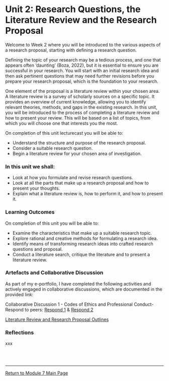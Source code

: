 # Unit 2: Research Questions, the Literature Review and the Research Proposal

Welcome to Week 2 where you will be introduced to the various aspects of a research proposal, starting with defining a research question.

Defining the topic of your research may be a tedious process, and one that appears often ‘daunting’ (Boza, 2022), but it is essential to ensure you are successful in your research. You will start with an initial research idea and then ask pertinent questions that may need further revisions before you prepare your research proposal, which is the foundation to your research.

One element of the proposal is a literature review within your chosen area. A literature review is a survey of scholarly sources on a specific topic. It provides an overview of current knowledge, allowing you to identify relevant theories, methods, and gaps in the existing research. In this unit, you will be introduced to the process of completing a literature review and how to present your review. This will be based on a list of topics, from which you will choose one that interests you the most.

On completion of this unit lecturecast you will be able to:
 - Understand the structure and purpose of the research proposal.
 - Consider a suitable research question.
 - Begin a literature review for your chosen area of investigation.

### In this unit we shall:
 - Look at how you formulate and revise research questions.
 - Look at all the parts that make up a research proposal and how to present your thoughts.
 - Explain what a literature review is, how to perform it, and how to present it.

### Learning Outcomes
On completion of this unit you will be able to:
 - Examine the characteristics that make up a suitable research topic.
 - Explore rational and creative methods for formulating a research idea.
 - Identify means of transforming research ideas into crafted research questions and proposal.
 - Conduct a literature search, critique the literature and to present a literature review.

### Artefacts and Collaborative Discussion 
As part of my e-portfolio, I have completed the following activities and actively engaged in collaborative discussions, which are documented in the provided link:

Collaborative Discussion 1 - Codes of Ethics and Professional Conduct-Respond to peers: [Respond 1](RMPP_Unit02_Respond1.pdf) & [Respond 2](RMPP_Unit02_Respond2.pdf)

[Literature Review and Research Proposal Outlines](RMPP_Unit02_Activity.md)

### Reflections
xxx


<br><br>

---

[Return to Module 7 Main Page](RMPP_main.md)
